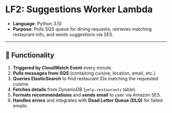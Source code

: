 # LF2: Suggestions Worker Lambda

- **Language**: Python 3.10
- **Purpose**: Polls SQS queue for dining requests, retrieves matching restaurant info, and sends suggestions via SES.

---

## 🔧 Functionality

1. **Triggered by CloudWatch Event** every minute.
2. **Pulls messages from SQS** (containing cuisine, location, email, etc.).
3. **Queries ElasticSearch** to find restaurant IDs matching the requested cuisine.
4. **Fetches details** from DynamoDB (`yelp-restaurants` table).
5. **Formats recommendations** and **sends email** to user via Amazon SES.
6. **Handles errors** and integrates with **Dead Letter Queue (DLQ)** for failed emails.